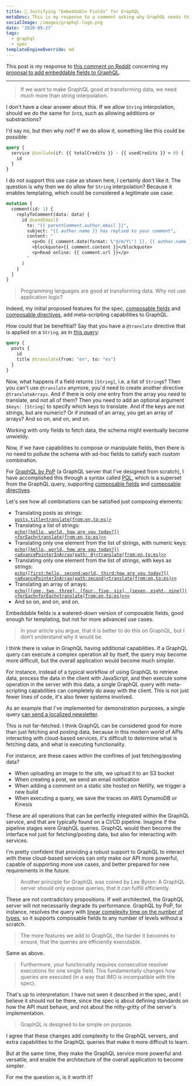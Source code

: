 ```yaml
---
title: 🔑 Justifying "Embeddable Fields" for GraphQL
metaDesc: This is my response to a comment asking why GraphQL needs this feature
socialImage: /images/graphql-logo.png
date: '2020-09-27'
tags:
  - graphql
  - spec
templateEngineOverride: md
---
```


This post is my response to [this comment on Reddit](https://www.reddit.com/r/graphql/comments/j043rw/proposal_for_embeddable_fields_in_graphql/g6pvqcj) concerning my [proposal to add embeddable fields to GraphQL](https://leoloso.com/posts/proposal-for-embeddable-fields-in-graphql-query/).

---

> If we want to make GraphQL good at transforming data, we need much more than string interpolation.

I don't have a clear answer about this. If we allow `String` interpolation, should we do the same for `Int`s, such as allowing additions or substractions?

I'd say no, but then why not? If we do allow it, something like this could be possible:

```graphql
query {
  service @include(if: {{ totalCredits }} - {{ usedCredits }} > 0) {
    id
  }
}
```

<!-- For comparison, VuePress also uses the `{{ var }}` syntax, and [writing `{{ 1 + 1 }}` is resolved as `2`](https://vuepress.vuejs.org/guide/using-vue.html#templating). -->

I do not support this use case as shown here, I certainly don't like it. The question is why then we do allow for `String` interpolation? Because it enables templating, which could be considered a legitimate use case:

```graphql
mutation {
  comment(id: 1) {
    replyToComment(data: data) {
      id @sendEmail(
        to: "{{ parentComment.author.email }}",
        subject: "{{ author.name }} has replied to your comment",
        content: "
          <p>On {{ comment.date(format: \"d/m/Y\") }}, {{ author.name }} says:</p>
          <blockquote>{{ comment.content }}</blockquote>
          <p>Read online: {{ comment.url }}</p>
        "
      )
    }
  }
}
```

> Programming languages are good at transforming data. Why not use application logic?

Indeed, my initial proposed features for the spec, [composable fields](https://github.com/graphql/graphql-spec/issues/682) and [composable directives](https://github.com/graphql/graphql-spec/issues/683), add meta-scripting capabilities to GraphQL.

How could that be benefitial? Say that you have a `@translate` directive that is applied on a `String`, as in [this query](https://newapi.getpop.org/graphiql/?query=query%20%7B%0A%20%20posts%20%7B%0A%20%20%20%20id%0A%20%20%20%20title%20%40translate(from%3A%20%22en%22%2C%20to%3A%20%22es%22)%0A%20%20%7D%0A%7D):

```graphql
query {
  posts {
    id
    title @translate(from: "en", to: "es")
  }
}
```

Now, what happens if a field returns `[String]`, i.e. a list of `String`s? Then you can't use `@translate` anymore, you'd need to create another directive `@translateArrays`. And if there is only one entry from the array you need to translate, and not all of them? Then you need to add an optional argument `$keys: [String]` to specify which keys to translate. And if the keys are not strings, but are numeric? Or if instead of an array, you get an array of arrays? And so on, and on, and on.

Working with only fields to fetch data, the schema might eventually become unwieldy.

Now, if we have capabilities to compose or manipulate fields, then there is no need to pollute the schema with ad-hoc fields to satisfy each custom combination.

For [GraphQL by PoP](https://graphql-by-pop.com) (a GraphQL server that I've designed from scratch), I have accomplished this through a syntax called [PQL](https://graphql-by-pop.com/docs/extended/pql.html), which is a superset from the GraphQL query, supporting [composable fields](https://graphql-by-pop.com/docs/extended/pql-language-features.html#composable-fields) and [composable directives](https://graphql-by-pop.com/docs/extended/pql-language-features.html#composable-directives).

Let's see how all combinations can be satisfied just composing elements:

- Translating posts as strings:<br/><a href="https://newapi.getpop.org/api/graphql/?query=posts.title%3Ctranslate(from:en,to:es)%3E" target="_blank">`posts.title<translate(from:en,to:es)>`</a>
- Translating a list of strings:<br/><a href="https://newapi.getpop.org/api/graphql/?query=echo([hello, world, how are you today?])%3CforEach%3Ctranslate(from:en,to:es)%3E%3E" target="_blank">`echo([hello, world, how are you today?])<forEach<translate(from:en,to:es)>>`</a>
- Translating only one element from the list of strings, with numeric keys:<br/><a href="https://newapi.getpop.org/api/graphql/?query=echo([hello,%20world,how%20are%20you%20today?])%3CadvancePointerInArray(path:0)%3Ctranslate(from:en,to:es)%3E%3E" target="_blank">`echo([hello, world, how are you today?])<advancePointerInArray(path: 0)<translate(from:en,to:es)>>`</a>
- Translating only one element from the list of strings, with keys as strings:<br/><a href="https://newapi.getpop.org/api/graphql/?query=echo([first:hello,second:world,third:how%20are%20you%20today?])%3CadvancePointerInArray(path:second)%3Ctranslate(from:en,to:es)%3E%3E" target="_blank">`echo([first:hello, second:world, third:how are you today?])<advancePointerInArray(path:second)<translate(from:en,to:es)>>`</a>
- Translating an array of arrays:<br/><a href="https://newapi.getpop.org/api/graphql/?query=echo([[one,two,three],[four,five,six],[seven,eight,nine]])%3CforEach%3CforEach%3Ctranslate(from:en,to:es)%3E%3E%3E" target="_blank">`echo([[one, two, three], [four, five, six], [seven, eight, nine]])<forEach<forEach<translate(from:en,to:es)>>>`</a>
- And so on, and on, and on.

Embeddable fields is a watered-down version of composable fields, good enough for templating, but not for more advanced use cases.

> In your article you argue, that it is better to do this on GraphQL, but I don't understand why it would be.

I think there is value in GraphQL having additional capabilities. If a GraphQL query can execute a complex operation all by itself, the query may become more difficult, but the overall application would become much simpler.

For instance, instead of a typical workflow of using GraphQL to retrieve data, process the data in the client with JavaScript, and then execute some operation in the server with this data, a single GraphQL query with meta-scripting capabilities can completely do away with the client. This is not just fewer lines of code, it's also fewer systems involved.

As an example that I've implemented for demonstration purposes, a single query [can send a localized newsletter](https://graphql-by-pop.com/guides/localized-newsletter.html).

This is not far-fetched. I think GraphQL can be considered good for more than just fetching and posting data, because in this modern world of APIs interacting with cloud-based services, it's difficult to determine what is fetching data, and what is executing functionality.

For instance, are these cases within the confines of just fetching/posting data?

- When uploading an image to the site, we upload it to an S3 bucket
- When creating a post, we send an email notification
- When adding a comment on a static site hosted on Netlify, we trigger a new build
- When executing a query, we save the traces on AWS DynamoDB or Kinesis

These are all operations that can be perfectly integrated within the GraphQL service, and that are typically found on a CI/CD pipeline. Imagine if the pipeline stages were GraphQL queries. GraphQL would then become the interface not just for fetching/posting data, but also for interacting with services.

I'm pretty confident that providing a robust support to GraphQL to interact with these cloud-based services can only make our API more powerful, capable of supporting more use cases, and better prepared for new requirements in the future.

> Another principle for GraphQL was coined by Lee Byron: A GraphQL server should only expose queries, that it can fulfill efficiently.

These are not contradictory propositions. If well architected, the GraphQL server will not necessarily degrade its performance. GraphQL by PoP, for instance, resolves the query with [linear complexity time on the number of types](https://blog.logrocket.com/simplifying-the-graphql-data-model/), so it supports composable fields to any number of levels without a scratch.

> The more features we add to GraphQL, the harder it becomes to ensure, that the queries are efficiently executable.

Same as above.

> Furthermore, your functionality requires consecutive resolver executions for one single field. This fundamentally changes how queries are executed (in a way that IMO is incompatible with the spec).

That's up to interpretation. I have not seen it described in the spec, and I believe it should not be there, since the spec is about defining standards on how the API must behave, and not about the nitty-gritty of the server's implementation.

> GraphQL is designed to be simple on purpose.

I agree that these changes add complexity to the GraphQL servers, and extra capabilities to the GraphQL queries that make it more difficult to learn.

But at the same time, they make the GraphQL service more powerful and versatile, and enable the architecture of the overall application to become simpler.

For me the question is, is it worth it?